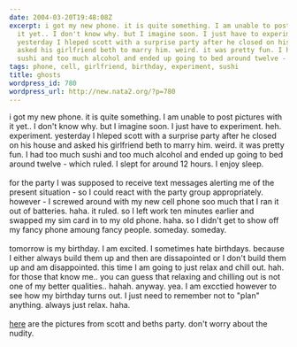```yaml
---
date: 2004-03-20T19:48:08Z
excerpt: i got my new phone. it is quite something. I am unable to post pictures with
  it yet.. I don't know why. but I imagine soon. I just have to experiment. heh. experiment.
  yesterday I hleped scott with a surprise party after he closed on his house and
  asked his girlfriend beth to marry him. weird. it was pretty fun. I had too much
  sushi and too much alcohol and ended up going to bed around twelve - ...
tags: phone, cell, girlfriend, birthday, experiment, sushi
title: ghosts
wordpress_id: 780
wordpress_url: http://new.nata2.org/?p=780
---
```


i got my new phone. it is quite something. I am unable to post pictures with it yet.. I don't know why. but I imagine soon. I just have to experiment. heh. experiment. yesterday I hleped scott with a surprise party after he closed on his house and asked his girlfriend beth to marry him. weird. it was pretty fun. I had too much sushi and too much alcohol and ended up going to bed around twelve - which ruled. I slept for around 12 hours. I enjoy sleep. <br/><br/>for the party I was supposed to receive text messages alerting me of the present situation - so I could react with the party group appropriately. however - I screwed around with my new cell phone soo much that I ran it out of batteries. haha. it ruled. so I left work ten minutes earlier and swapped my sim card in to my old phone. haha. so I didn't get to show off my fancy phone amoung fancy people. someday. someday. <br/><br/>tomorrow is my birthday. I am excited. I sometimes hate birthdays. because I either always build them up and then are dissapointed or I don't build them up and am disappointed. this time I am going to just relax and chill out. hah. for those that know me.. you can guess that relaxing and chilling out is not one of my better qualities.. hahah. anyway. yea. I am excctied however to see how my birthday turns out. I just need to remember not to "plan" anything. always just relax. haha. <br/><br/><a href="http://nata2.info/?path=pictures%2Fevents%2F2004%3A03%3A19_scotts_party">here</a> are the pictures from scott and beths party. don't worry about the nudity. 
